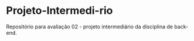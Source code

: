 # Projeto-Intermedi-rio
Repositório para avaliação 02 - projeto intermediário da disciplina de back-end. 
